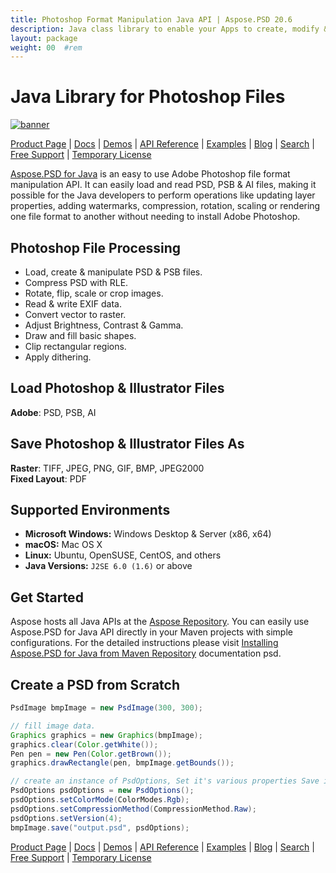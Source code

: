 ```yaml
---
title: Photoshop Format Manipulation Java API | Aspose.PSD 20.6
description: Java class library to enable your Apps to create, modify & convert Photoshop PSD & PSB formats. Supports image compression, dithering, rendering, & scaling etc.
layout: package
weight: 00	#rem
---
```


# Java Library for Photoshop Files

[![banner](../aspose_psd-for-java-banner.png)](./)

[Product Page](https://products.aspose.com/psd/java) | [Docs](https://docs.aspose.com/psd/java/) | [Demos](https://products.aspose.app/psd/family) | [API Reference](https://apireference.aspose.com/psd/java) | [Examples](https://github.com/aspose-psd/Aspose.PSD-for-Java) | [Blog](https://blog.aspose.com/category/psd/) | [Search](https://search.aspose.com/) | [Free Support](https://forum.aspose.com/c/psd) | [Temporary License](https://purchase.aspose.com/temporary-license)

[Aspose.PSD for Java](https://products.aspose.com/psd/java) is an easy to use Adobe Photoshop file format manipulation API. It can easily load and read PSD, PSB & AI files, making it possible for the Java developers to perform operations like updating layer properties, adding watermarks, compression, rotation, scaling or rendering one file format to another without needing to install Adobe Photoshop.

## Photoshop File Processing

- Load, create & manipulate PSD & PSB files.
- Compress PSD with RLE.
- Rotate, flip, scale or crop images.
- Read & write EXIF data.
- Convert vector to raster.
- Adjust Brightness, Contrast & Gamma.
- Draw and fill basic shapes.
- Clip rectangular regions.
- Apply dithering.

## Load Photoshop & Illustrator Files

**Adobe**: PSD, PSB, AI

## Save Photoshop & Illustrator Files As

**Raster**: TIFF, JPEG, PNG, GIF, BMP, JPEG2000\
**Fixed Layout**: PDF

## Supported Environments

- **Microsoft Windows:** Windows Desktop & Server (x86, x64)
- **macOS:** Mac OS X
- **Linux:** Ubuntu, OpenSUSE, CentOS, and others
- **Java Versions:** `J2SE 6.0 (1.6)` or above

## Get Started

Aspose hosts all Java APIs at the [Aspose Repository](https://repository.aspose.com/webapp/#/artifacts/browse/tree/General/repo/com/aspose/aspose-psd). You can easily use Aspose.PSD for Java API directly in your Maven projects with simple configurations. For the detailed instructions please visit [Installing Aspose.PSD for Java from Maven Repository](https://docs.aspose.com/psd/java/installation/) documentation psd.

## Create a PSD from Scratch

```java
PsdImage bmpImage = new PsdImage(300, 300);

// fill image data.
Graphics graphics = new Graphics(bmpImage);
graphics.clear(Color.getWhite());
Pen pen = new Pen(Color.getBrown());
graphics.drawRectangle(pen, bmpImage.getBounds());

// create an instance of PsdOptions, Set it's various properties Save image to disk in PSD format
PsdOptions psdOptions = new PsdOptions();
psdOptions.setColorMode(ColorModes.Rgb);
psdOptions.setCompressionMethod(CompressionMethod.Raw);
psdOptions.setVersion(4);
bmpImage.save("output.psd", psdOptions);
```

[Product Page](https://products.aspose.com/psd/java) | [Docs](https://docs.aspose.com/psd/java/) | [Demos](https://products.aspose.app/psd/family) | [API Reference](https://apireference.aspose.com/psd/java) | [Examples](https://github.com/aspose-psd/Aspose.PSD-for-Java) | [Blog](https://blog.aspose.com/category/psd/) | [Search](https://search.aspose.com/) | [Free Support](https://forum.aspose.com/c/psd) | [Temporary License](https://purchase.aspose.com/temporary-license)
